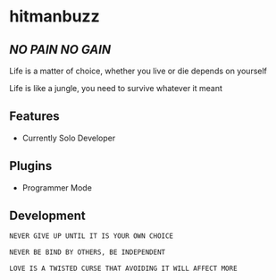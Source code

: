 # hitmanbuzz
## _NO PAIN NO GAIN_


Life is a matter of choice, whether you live or die depends on yourself

Life is like a jungle, you need to survive whatever it meant


## Features

- Currently Solo Developer

## Plugins


 - Programmer Mode

## Development


```sh
NEVER GIVE UP UNTIL IT IS YOUR OWN CHOICE
```


```sh
NEVER BE BIND BY OTHERS, BE INDEPENDENT
```


```sh
LOVE IS A TWISTED CURSE THAT AVOIDING IT WILL AFFECT MORE
```

